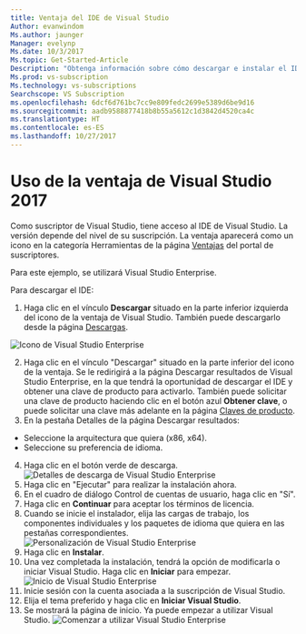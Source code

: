 ```yaml
---
title: Ventaja del IDE de Visual Studio
Author: evanwindom
Ms.author: jaunger
Manager: evelynp
Ms.date: 10/3/2017
Ms.topic: Get-Started-Article
Description: "Obtenga información sobre cómo descargar e instalar el IDE de Visual Studio incluido en la suscripción a Visual Studio."
Ms.prod: vs-subscription
Ms.technology: vs-subscriptions
Searchscope: VS Subscription
ms.openlocfilehash: 6dcf6d761bc7cc9e809fedc2699e5389d6be9d16
ms.sourcegitcommit: aadb9588877418b8b55a5612c1d3842d4520ca4c
ms.translationtype: HT
ms.contentlocale: es-ES
ms.lasthandoff: 10/27/2017
---
```

# <a name="using-the-visual-studio-2017-benefit"></a>Uso de la ventaja de Visual Studio 2017
Como suscriptor de Visual Studio, tiene acceso al IDE de Visual Studio.  La versión depende del nivel de su suscripción.  La ventaja aparecerá como un icono en la categoría Herramientas de la página [Ventajas](https://my.visualstudio.com/benefits) del portal de suscriptores.  

Para este ejemplo, se utilizará Visual Studio Enterprise. 

Para descargar el IDE:
1. Haga clic en el vínculo **Descargar** situado en la parte inferior izquierda del icono de la ventaja de Visual Studio. También puede descargarlo desde la página [Descargas](https://my.visualstudio.com). 

![Icono de Visual Studio Enterprise](_img\vs-ide-experience\vs-ide-tile.png)

2.  Haga clic en el vínculo "Descargar" situado en la parte inferior del icono de la ventaja.  Se le redirigirá a la página Descargar resultados de Visual Studio Enterprise, en la que tendrá la oportunidad de descargar el IDE y obtener una clave de producto para activarlo. También puede solicitar una clave de producto haciendo clic en el botón azul **Obtener clave**, o puede solicitar una clave más adelante en la página [Claves de producto](https://my.visualstudio.com/productkeys).
3.  En la pestaña Detalles de la página Descargar resultados:
- Seleccione la arquitectura que quiera (x86, x64).
- Seleccione su preferencia de idioma. 
4.  Haga clic en el botón verde de descarga.
![Detalles de descarga de Visual Studio Enterprise](_img\vs-ide-experience\vs-ide-download-details-cropped.png)
5.  Haga clic en "Ejecutar" para realizar la instalación ahora.
6.  En el cuadro de diálogo Control de cuentas de usuario, haga clic en "Sí".
7.  Haga clic en **Continuar** para aceptar los términos de licencia.
8.  Cuando se inicie el instalador, elija las cargas de trabajo, los componentes individuales y los paquetes de idioma que quiera en las pestañas correspondientes.  
![Personalización de Visual Studio Enterprise](_img\vs-ide-experience\vs-ide-customize-install-cropped.png)
9.  Haga clic en **Instalar**. 
10. Una vez completada la instalación, tendrá la opción de modificarla o iniciar Visual Studio.  Haga clic en **Iniciar** para empezar.  
![Inicio de Visual Studio Enterprise](_img\vs-ide-experience\vs-ide-launch-cropped.png)
11. Inicie sesión con la cuenta asociada a la suscripción de Visual Studio. 
12. Elija el tema preferido y haga clic en **Iniciar Visual Studio**.
13. Se mostrará la página de inicio.  Ya puede empezar a utilizar Visual Studio.
![Comenzar a utilizar Visual Studio Enterprise](_img\vs-ide-experience\vs-ide-start-cropped.png)